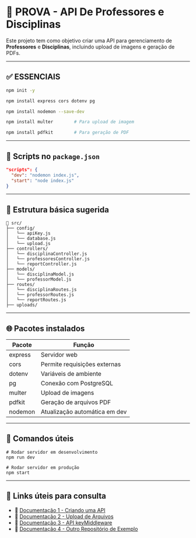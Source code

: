 # 🎨 PROVA - API De Professores e Disciplinas

Este projeto tem como objetivo criar uma API para gerenciamento de **Professores** e **Disciplinas**, incluindo upload de imagens e geração de PDFs.

---

## ✅ ESSENCIAIS

```bash
npm init -y
```
``` bash
npm install express cors dotenv pg
```
``` bash
npm install nodemon --save-dev
```
``` bash
npm install multer        # Para upload de imagem
```
``` bash
npm install pdfkit        # Para geração de PDF
```

---

## 🚀 Scripts no `package.json`

```json
"scripts": {
  "dev": "nodemon index.js",
  "start": "node index.js"
}
```

---

## 📁 Estrutura básica sugerida

```
📁 src/
├── config/
│   └── apiKey.js
│   └── database.js
│   └── upload.js
├── controllers/
│   └── disciplinaController.js
│   └── professoresController.js
│   └── reportController.js
├── models/
│   └── disciplinaModel.js
│   └── professorModel.js
├── routes/
│   └── disciplinaRoutes.js
│   └── professorRoutes.js
│   └── reportRoutes.js
├── uploads/
```

---

## 🌐 Pacotes instalados

| Pacote        | Função                          |
|---------------|----------------------------------|
| express       | Servidor web                    |
| cors          | Permite requisições externas    |
| dotenv        | Variáveis de ambiente           |
| pg            | Conexão com PostgreSQL          |
| multer        | Upload de imagens               |
| pdfkit        | Geração de arquivos PDF         |
| nodemon       | Atualização automática em dev   |

---

## 📝 Comandos úteis

```
# Rodar servidor em desenvolvimento
npm run dev

# Rodar servidor em produção
npm start
```

---

## 🔗 Links úteis para consulta

- 📄 [Documentação 1 - Criando uma API ](https://docs.google.com/document/d/1sWgFyhgW30Ee7-I3PVAqH4AF62iqahjo29cIVjO-dng/edit?tab=t.0)
- 📄 [Documentação 2 - Upload de Arquivos ](https://docs.google.com/document/d/1sWgFyhgW30Ee7-I3PVAqH4AF62iqahjo29cIVjO-dng/edit?tab=t.0)
- 📄 [Documentação 3 - API keyMiddleware](https://docs.google.com/document/d/1SiCyH8llsDeoI6ayJdi4dUKMgQWvg_4ODZRykw-OjAM/edit?tab=t.0)
- 📄 [Documentação 4 - Outro Repositório de Exemplo](https://github.com/souzabweatriz/Back-end-cosmeticos/blob/main/src/routes/reportRoutes.js)


